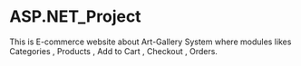 # ASP.NET_Project
This is E-commerce website about Art-Gallery System where modules likes Categories , Products , Add to Cart , Checkout , Orders.
